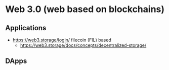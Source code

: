# Web 3.0 (web based on blockchains)

## Applications

* https://web3.storage/login/ filecoin (FIL) based
  + https://web3.storage/docs/concepts/decentralized-storage/

## DApps

